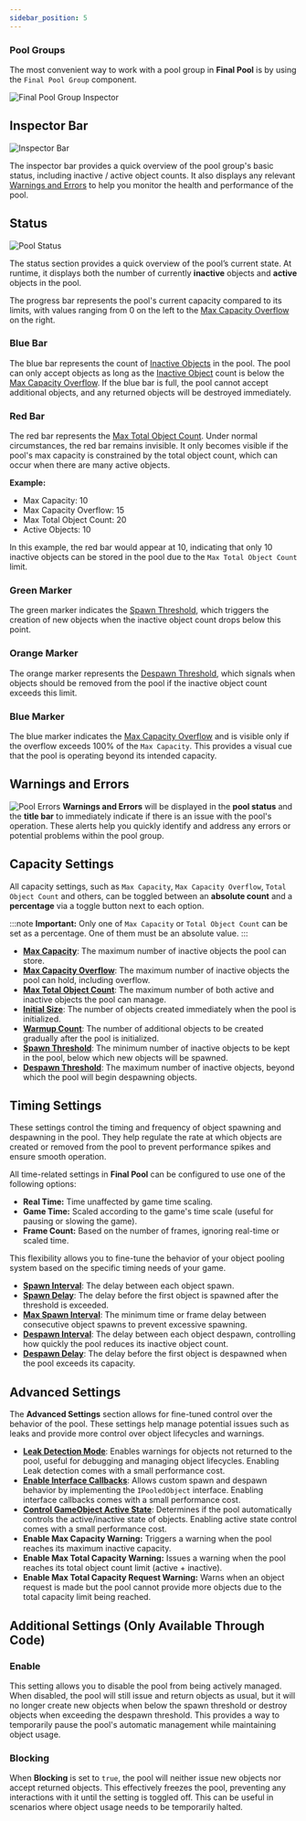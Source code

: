 ```yaml
---
sidebar_position: 5
---
```


### Pool Groups

The most convenient way to work with a pool group in **Final Pool** is by using the `Final Pool Group` component.

![Final Pool Group Inspector](../../static/img/pool/Inspector.png)

## Inspector Bar
![Inspector Bar](../../static/img/pool/FaulyGroup.png)

The inspector bar provides a quick overview of the pool group's basic status, including inactive / active object counts. It also displays any relevant [Warnings and Errors](#warnings-and-errors) to help you monitor the health and performance of the pool.

## Status

![Pool Status](../../static/img/pool/PoolStatus.png)

The status section provides a quick overview of the pool’s current state. At runtime, it displays both the number of currently **inactive** objects and **active** objects in the pool.

The progress bar represents the pool's current capacity compared to its limits, with values ranging from 0 on the left to the [Max Capacity Overflow](glossary.md#max-overflow-capacity) on the right.

### Blue Bar
The blue bar represents the count of [Inactive Objects](glossary.md#inactive-object) in the pool. The pool can only accept objects as long as the [Inactive Object](glossary.md#inactive-object) count is below the [Max Capacity Overflow](glossary.md#max-overflow-capacity). If the blue bar is full, the pool cannot accept additional objects, and any returned objects will be destroyed immediately.

### Red Bar
The red bar represents the [Max Total Object Count](glossary.md#max-total-object-count). Under normal circumstances, the red bar remains invisible. It only becomes visible if the pool's max capacity is constrained by the total object count, which can occur when there are many active objects.

**Example:**
- Max Capacity: 10
- Max Capacity Overflow: 15
- Max Total Object Count: 20
- Active Objects: 10

In this example, the red bar would appear at 10, indicating that only 10 inactive objects can be stored in the pool due to the `Max Total Object Count` limit.

### Green Marker
The green marker indicates the [Spawn Threshold](glossary.md#spawn-threshold), which triggers the creation of new objects when the inactive object count drops below this point.

### Orange Marker
The orange marker represents the [Despawn Threshold](glossary.md#despawn-threshold), which signals when objects should be removed from the pool if the inactive object count exceeds this limit.

### Blue Marker
The blue marker indicates the [Max Capacity Overflow](glossary.md#max-overflow-capacity) and is visible only if the overflow exceeds 100% of the `Max Capacity`. This provides a visual cue that the pool is operating beyond its intended capacity.

## Warnings and Errors
![Pool Errors](../../static/img/pool/Errors.png)
**Warnings and Errors** will be displayed in the **pool status** and the **title bar** to immediately indicate if there is an issue with the pool's operation. These alerts help you quickly identify and address any errors or potential problems within the pool group.

## Capacity Settings

All capacity settings, such as `Max Capacity`, `Max Capacity Overflow`, `Total Object Count` and others, can be toggled between an **absolute count** and a **percentage** via a toggle button next to each option.

:::note
**Important:** Only one of `Max Capacity` or `Total Object Count` can be set as a percentage. One of them must be an absolute value.
:::

- [**Max Capacity**](glossary.md#max-capacity): The maximum number of inactive objects the pool can store.
- [**Max Capacity Overflow**](glossary.md#max-overflow-capacity): The maximum number of inactive objects the pool can hold, including overflow.
- [**Max Total Object Count**](glossary.md#max-total-object-count): The maximum number of both active and inactive objects the pool can manage.
- [**Initial Size**](glossary.md#initial-size): The number of objects created immediately when the pool is initialized.
- [**Warmup Count**](glossary.md#warmup-count): The number of additional objects to be created gradually after the pool is initialized.
- [**Spawn Threshold**](glossary.md#spawn-threshold): The minimum number of inactive objects to be kept in the pool, below which new objects will be spawned.
- [**Despawn Threshold**](glossary.md#despawn-threshold): The maximum number of inactive objects, beyond which the pool will begin despawning objects.

## Timing Settings

These settings control the timing and frequency of object spawning and despawning in the pool. They help regulate the rate at which objects are created or removed from the pool to prevent performance spikes and ensure smooth operation.

All time-related settings in **Final Pool** can be configured to use one of the following options:

- **Real Time:** Time unaffected by game time scaling.
- **Game Time:** Scaled according to the game's time scale (useful for pausing or slowing the game).
- **Frame Count:** Based on the number of frames, ignoring real-time or scaled time.

This flexibility allows you to fine-tune the behavior of your object pooling system based on the specific timing needs of your game.

- [**Spawn Interval**](glossary.md#spawn-interval): The delay between each object spawn.
- [**Spawn Delay**](glossary.md#spawn-delay): The delay before the first object is spawned after the threshold is exceeded.
- [**Max Spawn Interval**](glossary.md#max-spawn-interval): The minimum time or frame delay between consecutive object spawns to prevent excessive spawning.
- [**Despawn Interval**](glossary.md#despawn-interval): The delay between each object despawn, controlling how quickly the pool reduces its inactive object count.
- [**Despawn Delay**](glossary.md#despawn-delay): The delay before the first object is despawned when the pool exceeds its capacity.

## Advanced Settings

The **Advanced Settings** section allows for fine-tuned control over the behavior of the pool. These settings help manage potential issues such as leaks and provide more control over object lifecycles and warnings.

- [**Leak Detection Mode**](leakdetection.md): Enables warnings for objects not returned to the pool, useful for debugging and managing object lifecycles. Enabling Leak detection comes with a small performance cost.
- [**Enable Interface Callbacks**](glossary.md#interface-callbacks): Allows custom spawn and despawn behavior by implementing the `IPooledObject` interface. Enabling interface callbacks comes with a small performance cost.
- [**Control GameObject Active State**](glossary.md#control-gameobject-active-state): Determines if the pool automatically controls the active/inactive state of objects. Enabling active state control comes with a small performance cost.
- **Enable Max Capacity Warning:** Triggers a warning when the pool reaches its maximum inactive capacity.
- **Enable Max Total Capacity Warning:** Issues a warning when the pool reaches its total object count limit (active + inactive).
- **Enable Max Total Capacity Request Warning:** Warns when an object request is made but the pool cannot provide more objects due to the total capacity limit being reached.

## Additional Settings (Only Available Through Code)

### Enable
This setting allows you to disable the pool from being actively managed. When disabled, the pool will still issue and return objects as usual, but it will no longer create new objects when below the spawn threshold or destroy objects when exceeding the despawn threshold. This provides a way to temporarily pause the pool's automatic management while maintaining object usage.

### Blocking
When **Blocking** is set to `true`, the pool will neither issue new objects nor accept returned objects. This effectively freezes the pool, preventing any interactions with it until the setting is toggled off. This can be useful in scenarios where object usage needs to be temporarily halted.